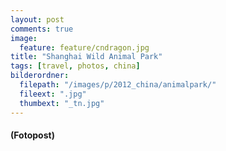 ```yaml
---
layout: post
comments: true
image: 
  feature: feature/cndragon.jpg
title: "Shanghai Wild Animal Park"
tags: [travel, photos, china]
bilderordner:
  filepath: "/images/p/2012_china/animalpark/"
  fileext: ".jpg"
  thumbext: "_tn.jpg"
---
```


#### (Fotopost)
